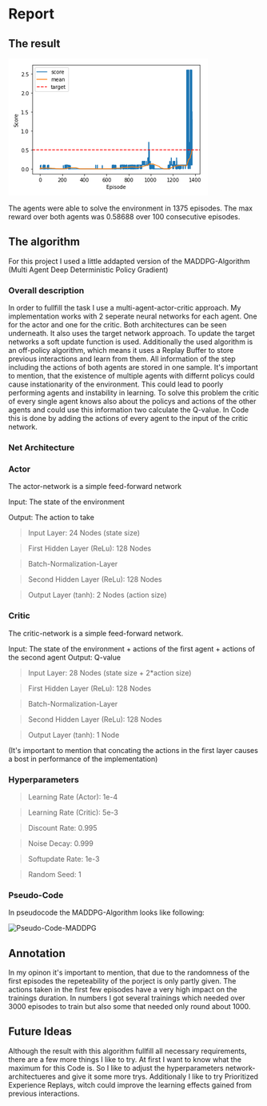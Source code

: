 # Report

## The result

![Plot of rewards](Pictures/Performance.png)

The agents were able to solve the environment in 1375 episodes. The max reward over both agents was 0.58688 over 100 consecutive episodes.

## The algorithm

For this project I used a little addapted version of the MADDPG-Algorithm (Multi Agent Deep Deterministic Policy Gradient)

### Overall description

In order to fullfill the task I use a multi-agent-actor-critic approach. My implementation works with 2 seperate neural networks for each agent. One for the actor 
and one for the critic. Both architectures can be seen underneath. It also uses the target network approach. To update the target networks a soft update function is used.
Additionally the used algorithm is an off-policy algorithm, which means it uses a Replay Buffer to store previous interactions and learn from them. All information of the step including the actions of both agents are stored in one sample. It's important to mention, that the existence of multiple agents with differnt policys could cause instationarity of the environment. 
This could lead to poorly performing agents and instability in learning. To solve this problem the critic of every single agent knows also about the policys and actions of the other agents and could use this information two calculate the Q-value. In Code this is done by adding the actions of every agent to the input of the critic network.

### Net Architecture

### Actor

The actor-network is a simple feed-forward network

Input: The state of the environment

Output: The action to take

>Input Layer: 24 Nodes (state size)

>First Hidden Layer (ReLu): 128 Nodes

>Batch-Normalization-Layer

>Second Hidden Layer (ReLu): 128 Nodes

>Output Layer (tanh): 2 Nodes (action size)

### Critic

The critic-network is a simple feed-forward network.

Input: The state of the environment + actions of the first agent + actions of the second agent
Output: Q-value

>Input Layer: 28 Nodes (state size + 2*action size)

>First Hidden Layer (ReLu): 128 Nodes

>Batch-Normalization-Layer

>Second Hidden Layer (ReLu): 128 Nodes

>Output Layer (tanh): 1 Node

(It's important to mention that concating the actions in the first layer causes a bost in performance of the implementation)

### Hyperparameters

>Learning Rate (Actor):   1e-4

>Learning Rate (Critic):  5e-3

>Discount Rate:           0.995

>Noise Decay:             0.999

>Softupdate Rate:         1e-3

>Random Seed:             1

### Pseudo-Code

In pseudocode the MADDPG-Algorithm looks like following:

![Pseudo-Code-MADDPG](Pseudo_Code_MADDPG.png)

## Annotation

In my opinon it's important to mention, that due to the randomness of the first episodes the repeteability of the porject is only partly given. The actions taken in the first few episodes have a very high impact on the trainings duration. In numbers I got several trainings which needed over 3000 episodes to train but also some that needed only round about 1000.

## Future Ideas

Although the result with this algorithm fullfill all necessary requirements, there are a few more things I like to try. At first I want to know what the maximum for this Code is. So I like to adjust the hyperparameters network-architectueres and give it some more trys. Additionaly I like to try Prioritized Experience Replays, witch could improve the learning effects gained from previous interactions.
